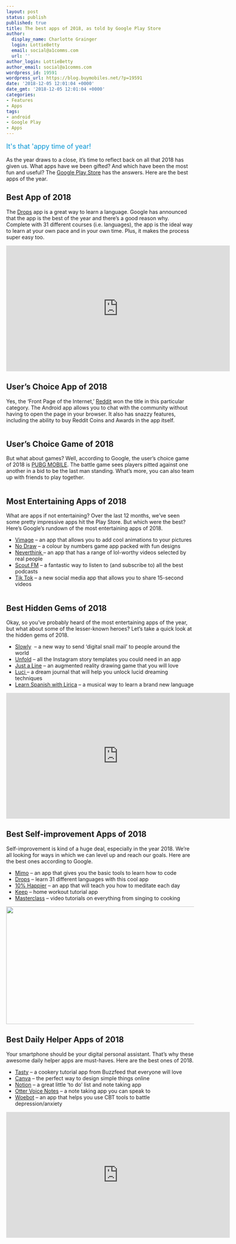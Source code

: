 ```yaml
---
layout: post
status: publish
published: true
title: The best apps of 2018, as told by Google Play Store
author:
  display_name: Charlotte Grainger
  login: LottieBetty
  email: social@a1comms.com
  url: ''
author_login: LottieBetty
author_email: social@a1comms.com
wordpress_id: 19591
wordpress_url: https://blog.buymobiles.net/?p=19591
date: '2018-12-05 12:01:04 +0000'
date_gmt: '2018-12-05 12:01:04 +0000'
categories:
- Features
- Apps
tags:
- android
- Google Play
- Apps
---
```

<p><span class="postStandFirst" style="color: #0896d5; line-height: 26px; font-size: 18px;">It's that 'appy time of year!</span></p>
<p>As the year draws to a close, it&rsquo;s time to reflect back on all that 2018 has given us. What apps have we been gifted? And which have been the most fun and useful? The <a href="https://play.google.com/store?hl=en_GB" target="_blank" rel="noopener">Google Play Store</a> has the answers. Here are the best apps of the year.</p>
<h2>Best App of 2018</h2>
<p>The <a href="https://play.google.com/store/apps/details?id=com.languagedrops.drops.international" target="_blank" rel="noopener">Drops</a> app is a great way to learn a language. Google has announced that the app is the best of the year and there&rsquo;s a good reason why. Complete with 31 different courses (i.e. languages), the app is the ideal way to learn at your own pace and in your own time. Plus, it makes the process super easy too.</p>
<p><iframe src="https://www.youtube.com/embed/4Yz68NtHLRc" width="600" height="338" frameborder="0" allowfullscreen="allowfullscreen"><span data-mce-type="bookmark" style="display: inline-block; width: 0px; overflow: hidden; line-height: 0;" class="mce_SELRES_start">﻿</span></iframe></p>
<h2>User&rsquo;s Choice App of 2018</h2>
<p>Yes, the &lsquo;Front Page of the Internet,&rsquo; <a href="https://play.google.com/store/apps/details?id=com.reddit.frontpage" target="_blank" rel="noopener">Reddit</a> won the title in this particular category. The Android app allows you to chat with the community without having to open the page in your browser. It also has snazzy features, including the ability to buy Reddit Coins and Awards in the app itself.</p>
<p><img class="aligncenter size-full wp-image-19599" src="https://lh3.googleusercontent.com/KsVe81V6il7dbBH5HbXii-g952UwgrYUk_bXKX8NucykOlbkaDLn0Wozn3JpYr6dhGynqURgtizm1zydI171KtnY=s0" alt="" /></p>
<h2>User&rsquo;s Choice Game of 2018</h2>
<p>But what about games? Well, according to Google, the user&rsquo;s choice game of 2018 is <a href="https://play.google.com/store/apps/details?id=com.tencent.ig" target="_blank" rel="noopener">PUBG MOBILE</a>. The battle game sees players pitted against one another in a bid to be the last man standing. What&rsquo;s more, you can also team up with friends to play together.</p>
<p><img class="aligncenter size-full wp-image-19598" src="https://lh3.googleusercontent.com/k-ZMI5U08gFbtUhdpk8LdIVDtE_vWiDD2UqKpfT1MkUkXt3EHS3FhG8w0d1m8iNVZOoxhfcr68cvzmF1kRChcVBS=s0" alt="" /></p>
<h2>Most Entertaining Apps of 2018</h2>
<p>What are apps if not entertaining? Over the last 12 months, we&rsquo;ve seen some pretty impressive apps hit the Play Store. But which were the best? Here&rsquo;s Google&rsquo;s rundown of the most entertaining apps of 2018.</p>
<ul>
<li><a href="https://play.google.com/store/apps/details?id=com.vimage.android" target="_blank" rel="noopener">Vimage</a> &ndash; an app that allows you to add cool animations to your pictures</li>
<li><a href="https://play.google.com/store/apps/details?id=com.creative.sandbox.number.drawning.coloring" target="_blank" rel="noopener">No Draw</a> &ndash; a colour by numbers game app packed with fun designs</li>
<li><a href="https://play.google.com/store/apps/details?id=com.neverthink" target="_blank" rel="noopener">Neverthink </a>&ndash;&nbsp;an app that has a range of lol-worthy videos selected by real people</li>
<li><a href="https://play.google.com/store/apps/details?id=com.subcast.radio.android.prod" target="_blank" rel="noopener">Scout FM</a> &ndash; a fantastic way to listen to (and subscribe to) all the best podcasts</li>
<li><a href="https://play.google.com/store/apps/details?id=com.zhiliaoapp.musically" target="_blank" rel="noopener">Tik Tok</a> &ndash; a new social media app that allows you to share 15-second videos</li>
</ul>
<p><img class="aligncenter size-full wp-image-19603" src="https://lh3.googleusercontent.com/jrHM5ovUAb3rsa5ZlMjSucSKVqMwVtAz_5eREKFgAR_eETlUylsgF2E8hyd-idIBvb4ujlIMM6VKjspXQZOFfkat=s0" alt="" /></p>
<h2>Best Hidden Gems of 2018</h2>
<p>Okay, so you&rsquo;ve probably heard of the most entertaining apps of the year, but what about some of the lesser-known heroes? Let&rsquo;s take a quick look at the hidden gems of 2018.</p>
<ul>
<li><a href="https://play.google.com/store/apps/details?id=com.slowlyapp" target="_blank" rel="noopener">Slowly</a> &nbsp;&ndash; a new way to send &lsquo;digital snail mail&rsquo; to people around the world</li>
<li><a href="https://play.google.com/store/apps/details?id=com.moonlab.unfold" target="_blank" rel="noopener">Unfold</a> &ndash;&nbsp;all the Instagram story templates you could need in an app</li>
<li><a href="https://play.google.com/store/apps/details?id=com.arexperiments.justaline" target="_blank" rel="noopener">Just a Line</a> &ndash;&nbsp;an augmented reality drawing game that you will love</li>
<li><a href="https://play.google.com/store/apps/details?id=com.samruston.luci" target="_blank" rel="noopener">Luci </a>&ndash;&nbsp;a dream journal that will help you unlock lucid dreaming techniques</li>
<li><a href="https://play.google.com/store/apps/details?id=com.taplyrica.lirica" target="_blank" rel="noopener">Learn Spanish with Lirica</a> &ndash; a musical way to learn a brand new language</li>
</ul>
<p><iframe src="https://www.youtube.com/embed/7aQs3uJ08BI" width="600" height="338" frameborder="0" allowfullscreen="allowfullscreen"><span data-mce-type="bookmark" style="display: inline-block; width: 0px; overflow: hidden; line-height: 0;" class="mce_SELRES_start">﻿</span></iframe></p>
<h2>Best Self-improvement Apps of 2018</h2>
<p>Self-improvement is kind of a huge deal, especially in the year 2018. We&rsquo;re all looking for ways in which we can level up and reach our goals. Here are the best ones according to Google.</p>
<ul>
<li><a href="https://play.google.com/store/apps/details?id=com.getmimo" target="_blank" rel="noopener">Mimo</a> &ndash;&nbsp;an app that gives you the basic tools to learn how to code</li>
<li><a href="https://play.google.com/store/apps/details?id=com.languagedrops.drops.international" target="_blank" rel="noopener">Drops</a> &ndash;&nbsp;learn 31 different languages with this cool app</li>
<li><a href="https://play.google.com/store/apps/details?id=com.changecollective.tenpercenthappier" target="_blank" rel="noopener">10% Happier</a> &ndash;&nbsp;an app that will teach you how to meditate each day</li>
<li><a href="https://play.google.com/store/apps/details?id=com.gotokeep.keep.intl" target="_blank" rel="noopener">Keep</a> &ndash; home workout tutorial app</li>
<li><a href="https://play.google.com/store/apps/details?id=com.yanka.mc" target="_blank" rel="noopener">Masterclass</a> &ndash; video tutorials on everything from singing to cooking</li>
</ul>
<p><img class="aligncenter wp-image-19600" src="https://lh3.googleusercontent.com/HavySzM8A4-6k_6BjFe10C_EC5Pqu5z1MjgdbaOM6hI4OwT12BIgD1s1g7JfbagAFNfqnhGOhAcPVfu1S9lZ_qAUdw=s0" alt="" width="600" height="316" /></p>
<h2>Best Daily Helper Apps of 2018</h2>
<p>Your smartphone should be your digital personal assistant. That&rsquo;s why these awesome daily helper apps are must-haves. Here are the best ones of 2018.</p>
<ul>
<li><a href="https://play.google.com/store/apps/details?id=com.buzzfeed.tasty" target="_blank" rel="noopener">Tasty</a> &ndash; a cookery tutorial app from Buzzfeed that everyone will love</li>
<li><a href="https://play.google.com/store/apps/details?id=com.canva.editor" target="_blank" rel="noopener">Canva</a> &ndash;&nbsp;the perfect way to design simple things online</li>
<li><a href="https://play.google.com/store/apps/details?id=notion.id" target="_blank" rel="noopener">Notion</a> &ndash;&nbsp;a great little &lsquo;to do&rsquo; list and note taking app</li>
<li><a href="https://play.google.com/store/apps/details?id=com.aisense.otter" target="_blank" rel="noopener">Otter Voice Notes</a> &ndash;&nbsp;a note taking app you can speak to</li>
<li><a href="https://play.google.com/store/apps/details?id=com.woebot" target="_blank" rel="noopener">Woebot</a> &ndash;&nbsp;an app that helps you use CBT tools to battle depression/anxiety</li>
</ul>
<p><iframe src="https://www.youtube.com/embed/EPbS8XS5RXM" width="600" height="338" frameborder="0" allowfullscreen="allowfullscreen"><span data-mce-type="bookmark" style="display: inline-block; width: 0px; overflow: hidden; line-height: 0;" class="mce_SELRES_start">﻿</span></iframe></p>
